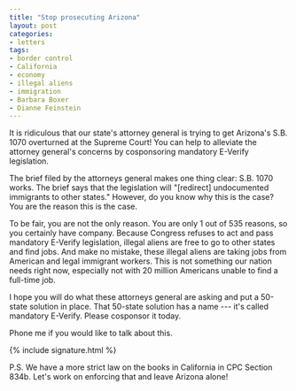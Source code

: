 ```yaml
---
title: "Stop prosecuting Arizona"
layout: post
categories:
- letters
tags:
- border control
- California
- economy
- illegal aliens
- immigration
- Barbara Boxer
- Dianne Feinstein
---
```


It is ridiculous that our state's attorney general is trying to get Arizona's S.B. 1070 overturned at the Supreme Court! You can help to alleviate the attorney general's concerns by cosponsoring mandatory E-Verify legislation.

The brief filed by the attorneys general makes one thing clear: S.B. 1070 works. The brief says that the legislation will "\[redirect\] undocumented immigrants to other states." However, do you know why this is the case? You are the reason this is the case.

To be fair, you are not the only reason. You are only 1 out of 535 reasons, so you certainly have company. Because Congress refuses to act and pass mandatory E-Verify legislation, illegal aliens are free to go to other states and find jobs. And make no mistake, these illegal aliens are taking jobs from American and legal immigrant workers. This is not something our nation needs right now, especially not with 20 million Americans unable to find a full-time job.

I hope you will do what these attorneys general are asking and put a 50-state solution in place. That 50-state solution has a name --- it's called mandatory E-Verify. Please cosponsor it today.

Phone me if you would like to talk about this.

{% include signature.html %}

P.S. We have a more strict law on the books in California in CPC Section 834b. Let's work on enforcing that and leave Arizona alone!
